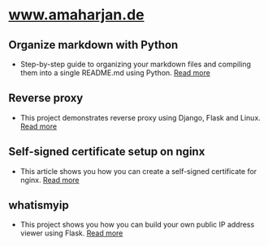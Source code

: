 # www.amaharjan.de

## Organize markdown with Python
- Step-by-step guide to organizing your markdown files and compiling them into a single README.md using Python. [Read more](organize-markdown-with-python/README.md)

## Reverse proxy
- This project demonstrates reverse proxy using Django, Flask and Linux. [Read more](reverse-proxy/README.md)

## Self-signed certificate setup on nginx
- This article shows you how you can create a self-signed certificate for nginx. [Read more](self-signed-certificate-nginx/README.md)

## whatismyip
- This project shows you how you can build your own public IP address viewer using Flask. [Read more](whatismyip/README.md)
